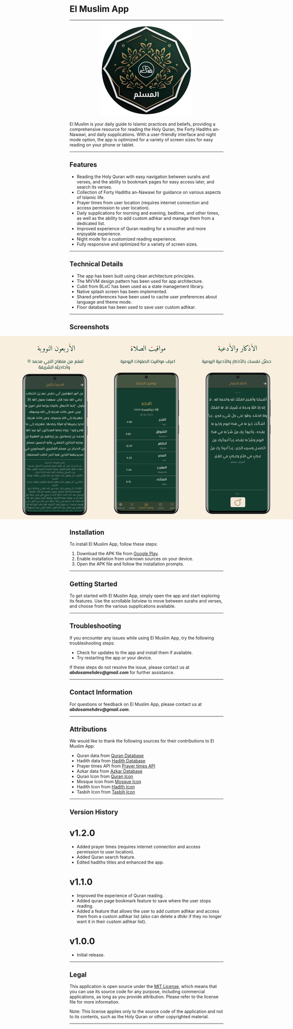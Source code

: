 # El Muslim App
***
<p align="center">
  <img src="/assets/images/splash.png" width="300" height="auto" alt="App Logo">
</p>



El Muslim is your daily guide to Islamic practices and beliefs, providing a comprehensive resource for reading the Holy Quran, the Forty Hadiths an-Nawawi, and daily supplications. With a user-friendly interface and night mode option, the app is optimized for a variety of screen sizes for easy reading on your phone or tablet.
***

## Features

- Reading the Holy Quran with easy navigation between surahs and verses, and the ability to bookmark pages for easy access later, and search its verses.
- Collection of Forty Hadiths an-Nawawi for guidance on various aspects of Islamic life.
- Prayer times from user location (requires internet connection and access permission to user location).
- Daily supplications for morning and evening, bedtime, and other times, as well as the ability to add custom adhkar and manage them from a dedicated list.
- Improved experience of Quran reading for a smoother and more enjoyable experience.
- Night mode for a customized reading experience.
- Fully responsive and optimized for a variety of screen sizes.
***

## Technical Details

- The app has been built using clean architecture principles.
- The MVVM design pattern has been used for app architecture. 
- Cubit from BLoC has been used as a state management library.
- Native splash screen has been implemented. 
- Shared preferences have been used to cache user preferences about language and theme mode.
- Floor database has been used to save user custom adhkar.
***

## Screenshots
 
<div style="display: flex; justify-content: center;">
  <img src="/assets/screenshots/01.png" alt="App Screenshots" width="300" height="auto" />
  <img src="assets/screenshots/02.png" alt="App Screenshots" width="300" height="auto" />
  <img src="assets/screenshots/03.png" alt="App Screenshots" width="300" height="auto" />
  <img src="assets/screenshots/04.png" alt="App Screenshots" width="300" height="auto" />
  <img src="assets/screenshots/05.png" alt="App Screenshots" width="300" height="auto" />
  <img src="assets/screenshots/06.png" alt="App Screenshots" width="300" height="auto" />
  <img src="assets/screenshots/07.png" alt="App Screenshots" width="300" height="auto" />
</div>

## Installation

To install El Muslim App, follow these steps:

1. Download the APK file from [Google Play](https://play.google.com/store/apps/details?id=com.abdoSamehDev.elmuslim_app).
2. Enable installation from unknown sources on your device.
3. Open the APK file and follow the installation prompts.
***

## Getting Started

To get started with El Muslim App, simply open the app and start exploring its features. Use the scrollable listview to move between surahs and verses, and choose from the various supplications available.
***

## Troubleshooting

If you encounter any issues while using El Muslim App, try the following troubleshooting steps:

- Check for updates to the app and install them if available.
- Try restarting the app or your device.

If these steps do not resolve the issue, please contact us at **_abdosamehdev@gmail.com_** for further assistance.
***

## Contact Information

For questions or feedback on El Muslim App, please contact us at **_abdosamehdev@gmail.com_**.
***

## Attributions

We would like to thank the following sources for their contributions to El Muslim App:

- Quran data from [Quran Database](http://api.alquran.cloud/v1/quran/quran-uthmani)
- Hadith data from [Hadith Database](https://github.com/osamayy/40-hadith-nawawi-db/blob/main/40-hadith-nawawi)
- Prayer times API from [Prayer times API](https://api.aladhan.com/v1/timingsByCity/29-05-2023?city=Suez&country=Egypt)
- Azkar data from [Azkar Database](https://github.com/osamayy/azkar-db/blob/master/azkar.json)
- Quran Icon from [Quran Icon](https://www.svgrepo.com/svg/52891/quran-rehal)
- Mosque Icon from [Mosque Icon](https://iconscout.com/icon/mosque-1626512)
- Hadith Icon from [Hadith Icon](https://iconscout.com/icon/ornament-3376032)
- Tasbih Icon from [Tasbih Icon](https://iconscout.com/icon/muslim-3)
***


## Version History

# v1.2.0
- Added prayer times (requires internet connection and access permission to user location).
- Added Quran search feature.
- Edited hadiths titles and enhanced the app.

# v1.1.0
- Improved the experience of Quran reading.
- Added quran page bookmark feature to save where the user stops reading.
- Added a feature that allows the user to add custom adhkar and access them from a custom adhkar list (also can delete a dhikr if they no longer want it in their custom adhkar list).

# v1.0.0
- Initial release.
***

## Legal

This application is open source under the [MIT License](https://opensource.org/license/mit/), which means that you can use its source code for any purpose, including commercial applications, as long as you provide attribution. Please refer to the license file for more information.

Note: This license applies only to the source code of the application and not to its contents, such as the Holy Quran or other copyrighted material.
***

